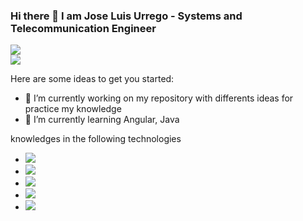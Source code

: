 ### Hi there 👋 I am Jose Luis Urrego - Systems and Telecommunication Engineer

<a href='https://github.com/joseurrego'><img src='![GitHub followers](https://img.shields.io/github/followers/joseurrego?style=social)'/></a>
<br>
<a href='https://www.linkedin.com/in/jurrego/'><img src='https://img.shields.io/badge/LinkedIn-0077B5?style=for-the-badge&logo=linkedin&logoColor=white'/></a>

Here are some ideas to get you started:

- 🔭 I’m currently working on my repository with differents ideas for practice my knowledge
- 🌱 I’m currently learning Angular, Java

knowledges in the following technologies


- <img src="https://img.shields.io/badge/Java-ED8B00?style=for-the-badge&logo=java&logoColor=white" >
- <img src="https://img.shields.io/badge/HTML5-E34F26?style=for-the-badge&logo=html5&logoColor=white" >
- <img src="https://img.shields.io/badge/CSS3-1572B6?style=for-the-badge&logo=css3&logoColor=white" >
- <img src="https://img.shields.io/badge/JavaScript-F7DF1E?style=for-the-badge&logo=javascript&logoColor=black" >
- <img src="https://img.shields.io/badge/Python-3776AB?style=for-the-badge&logo=python&logoColor=white" >
